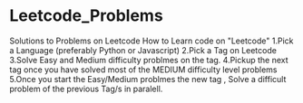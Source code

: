 # Leetcode_Problems
Solutions to Problems on Leetcode 
How to Learn code on "Leetcode"
  1.Pick a Language (preferably Python or Javascript)
  2.Pick a Tag on Leetcode
  3.Solve Easy and Medium difficulty problmes on the tag.
  4.Pickup the next tag once you have solved most of the MEDIUM difficulty level problems
  5.Once you start the Easy/Medium problmes the new tag , Solve a difficult problem of the previous Tag/s in paralell.
